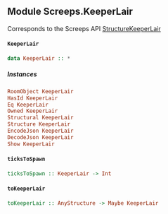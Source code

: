 ## Module Screeps.KeeperLair

Corresponds to the Screeps API [StructureKeeperLair](http://support.screeps.com/hc/en-us/articles/207712119-StructureKeeperLair)

#### `KeeperLair`

``` purescript
data KeeperLair :: *
```

##### Instances
``` purescript
RoomObject KeeperLair
HasId KeeperLair
Eq KeeperLair
Owned KeeperLair
Structural KeeperLair
Structure KeeperLair
EncodeJson KeeperLair
DecodeJson KeeperLair
Show KeeperLair
```

#### `ticksToSpawn`

``` purescript
ticksToSpawn :: KeeperLair -> Int
```

#### `toKeeperLair`

``` purescript
toKeeperLair :: AnyStructure -> Maybe KeeperLair
```


